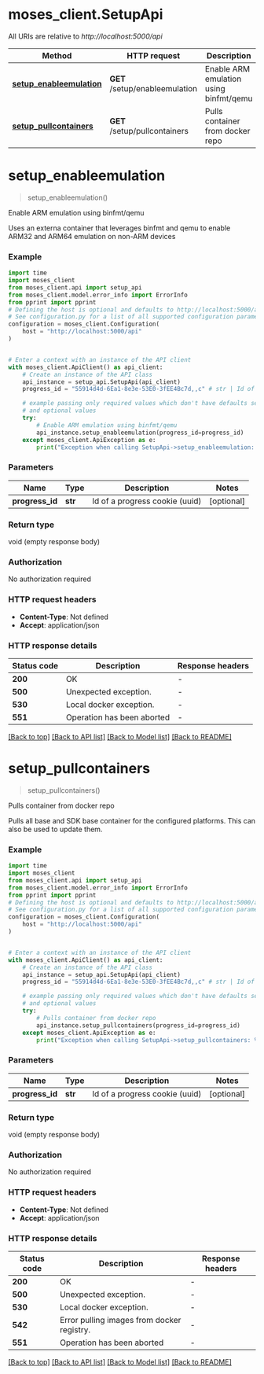# moses_client.SetupApi

All URIs are relative to *http://localhost:5000/api*

Method | HTTP request | Description
------------- | ------------- | -------------
[**setup_enableemulation**](SetupApi.md#setup_enableemulation) | **GET** /setup/enableemulation | Enable ARM emulation using binfmt/qemu
[**setup_pullcontainers**](SetupApi.md#setup_pullcontainers) | **GET** /setup/pullcontainers | Pulls container from docker repo


# **setup_enableemulation**
> setup_enableemulation()

Enable ARM emulation using binfmt/qemu

Uses an externa container that leverages binfmt and qemu to enable ARM32 and ARM64 emulation on non-ARM devices

### Example


```python
import time
import moses_client
from moses_client.api import setup_api
from moses_client.model.error_info import ErrorInfo
from pprint import pprint
# Defining the host is optional and defaults to http://localhost:5000/api
# See configuration.py for a list of all supported configuration parameters.
configuration = moses_client.Configuration(
    host = "http://localhost:5000/api"
)


# Enter a context with an instance of the API client
with moses_client.ApiClient() as api_client:
    # Create an instance of the API class
    api_instance = setup_api.SetupApi(api_client)
    progress_id = "55914d4d-6Ea1-8e3e-53E0-3fEE4Bc7d,,c" # str | Id of a progress cookie (uuid) (optional)

    # example passing only required values which don't have defaults set
    # and optional values
    try:
        # Enable ARM emulation using binfmt/qemu
        api_instance.setup_enableemulation(progress_id=progress_id)
    except moses_client.ApiException as e:
        print("Exception when calling SetupApi->setup_enableemulation: %s\n" % e)
```


### Parameters

Name | Type | Description  | Notes
------------- | ------------- | ------------- | -------------
 **progress_id** | **str**| Id of a progress cookie (uuid) | [optional]

### Return type

void (empty response body)

### Authorization

No authorization required

### HTTP request headers

 - **Content-Type**: Not defined
 - **Accept**: application/json


### HTTP response details

| Status code | Description | Response headers |
|-------------|-------------|------------------|
**200** | OK |  -  |
**500** | Unexpected exception. |  -  |
**530** | Local docker exception. |  -  |
**551** | Operation has been aborted |  -  |

[[Back to top]](#) [[Back to API list]](../README.md#documentation-for-api-endpoints) [[Back to Model list]](../README.md#documentation-for-models) [[Back to README]](../README.md)

# **setup_pullcontainers**
> setup_pullcontainers()

Pulls container from docker repo

Pulls all base and SDK base container for the configured platforms. This can also be used to update them.

### Example


```python
import time
import moses_client
from moses_client.api import setup_api
from moses_client.model.error_info import ErrorInfo
from pprint import pprint
# Defining the host is optional and defaults to http://localhost:5000/api
# See configuration.py for a list of all supported configuration parameters.
configuration = moses_client.Configuration(
    host = "http://localhost:5000/api"
)


# Enter a context with an instance of the API client
with moses_client.ApiClient() as api_client:
    # Create an instance of the API class
    api_instance = setup_api.SetupApi(api_client)
    progress_id = "55914d4d-6Ea1-8e3e-53E0-3fEE4Bc7d,,c" # str | Id of a progress cookie (uuid) (optional)

    # example passing only required values which don't have defaults set
    # and optional values
    try:
        # Pulls container from docker repo
        api_instance.setup_pullcontainers(progress_id=progress_id)
    except moses_client.ApiException as e:
        print("Exception when calling SetupApi->setup_pullcontainers: %s\n" % e)
```


### Parameters

Name | Type | Description  | Notes
------------- | ------------- | ------------- | -------------
 **progress_id** | **str**| Id of a progress cookie (uuid) | [optional]

### Return type

void (empty response body)

### Authorization

No authorization required

### HTTP request headers

 - **Content-Type**: Not defined
 - **Accept**: application/json


### HTTP response details

| Status code | Description | Response headers |
|-------------|-------------|------------------|
**200** | OK |  -  |
**500** | Unexpected exception. |  -  |
**530** | Local docker exception. |  -  |
**542** | Error pulling images from docker registry. |  -  |
**551** | Operation has been aborted |  -  |

[[Back to top]](#) [[Back to API list]](../README.md#documentation-for-api-endpoints) [[Back to Model list]](../README.md#documentation-for-models) [[Back to README]](../README.md)

